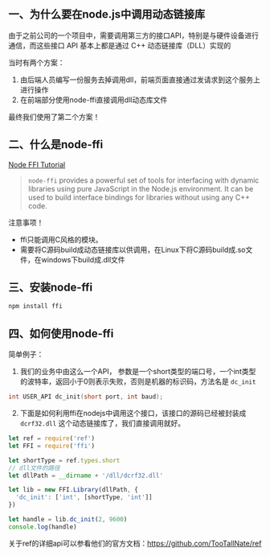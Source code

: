## 一、为什么要在node.js中调用动态链接库

由于之前公司的一个项目中，需要调用第三方的接口API，特别是与硬件设备进行通信，而这些接口 API 基本上都是通过 C++ 动态链接库（DLL）实现的

当时有两个方案：
1. 由后端人员编写一份服务去掉调用dll，前端页面直接通过发请求到这个服务上进行操作
2. 在前端部分使用node-ffi直接调用dll动态库文件

最终我们使用了第二个方案！
## 二、什么是node-ffi
[Node FFI Tutorial](https://github.com/node-ffi/node-ffi/wiki/Node-FFI-Tutorial)
> `node-ffi` provides a powerful set of tools for interfacing with dynamic libraries using pure JavaScript in the Node.js environment. It can be used to build interface bindings for libraries without using any C++ code.

注意事项！  
- ffi只能调用C风格的模块。
- 需要将C源码build成动态链接库以供调用，在Linux下将C源码build成.so文件，在windows下build成.dll文件

## 三、安装node-ffi

``` bash
npm install ffi
```
## 四、如何使用node-ffi
简单例子：
1. 我们的业务中由这么一个API，
参数是一个short类型的端口号，一个int类型的波特率，返回小于0则表示失败，否则是机器的标识码，方法名是 `dc_init`
``` c
int USER_API dc_init(short port, int baud);
```
2. 下面是如何利用ffi在nodejs中调用这个接口，该接口的源码已经被封装成 `dcrf32.dll` 这个动态链接库了，我们直接调用就好。
``` js
let ref = require('ref')
let FFI = require('ffi')

let shortType = ref.types.short
// dll文件的路径
let dllPath = __dirname + '/dll/dcrf32.dll'

let lib = new FFI.Library(dllPath, {
  'dc_init': ['int', [shortType, 'int']]
})

let handle = lib.dc_init(2, 9600)
console.log(handle)
```
关于ref的详细api可以参看他们的官方文档：https://github.com/TooTallNate/ref